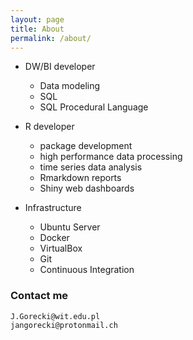 ```yaml
---
layout: page
title: About
permalink: /about/
---
```


- DW/BI developer

  - Data modeling
  - SQL
  - SQL Procedural Language

- R developer

  - package development
  - high performance data processing
  - time series data analysis
  - Rmarkdown reports
  - Shiny web dashboards

- Infrastructure

  - Ubuntu Server
  - Docker
  - VirtualBox
  - Git
  - Continuous Integration

### Contact me

`J.Gorecki@wit.edu.pl`  
`jangorecki@protonmail.ch`
